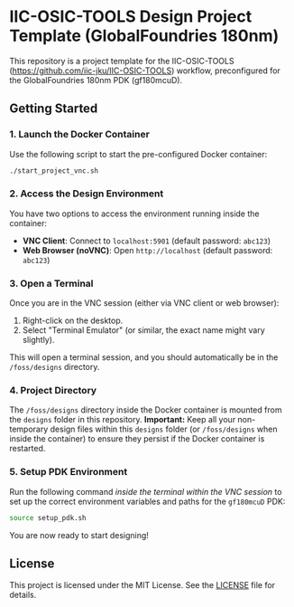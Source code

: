# IIC-OSIC-TOOLS Design Project Template (GlobalFoundries 180nm)

This repository is a project template for the IIC-OSIC-TOOLS (https://github.com/iic-jku/IIC-OSIC-TOOLS) workflow, preconfigured for the GlobalFoundries 180nm PDK (gf180mcuD).


## Getting Started

### 1. Launch the Docker Container
Use the following script to start the pre-configured Docker container:
```bash
./start_project_vnc.sh
```

### 2. Access the Design Environment
You have two options to access the environment running inside the container:

*   **VNC Client**: Connect to `localhost:5901` (default password: `abc123`)
*   **Web Browser (noVNC)**: Open `http://localhost` (default password: `abc123`) 

### 3. Open a Terminal
Once you are in the VNC session (either via VNC client or web browser):
1.  Right-click on the desktop.
2.  Select "Terminal Emulator" (or similar, the exact name might vary slightly).

This will open a terminal session, and you should automatically be in the `/foss/designs` directory.

### 4. Project Directory
The `/foss/designs` directory inside the Docker container is mounted from the `designs` folder in this repository.
**Important:** Keep all your non-temporary design files within this `designs` folder (or `/foss/designs` when inside the container) to ensure they persist if the Docker container is restarted.

### 5. Setup PDK Environment
Run the following command *inside the terminal within the VNC session* to set up the correct environment variables and paths for the `gf180mcuD` PDK:
```bash
source setup_pdk.sh
```

You are now ready to start designing!

## License

This project is licensed under the MIT License. See the [LICENSE](LICENSE) file for details.